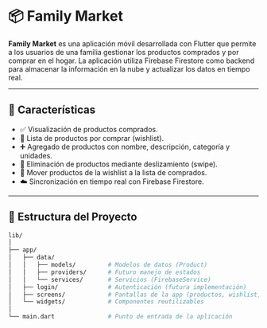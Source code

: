 # 📦 Family Market

**Family Market** es una aplicación móvil desarrollada con Flutter que permite a los usuarios de una familia gestionar los productos comprados y por comprar en el hogar. La aplicación utiliza Firebase Firestore como backend para almacenar la información en la nube y actualizar los datos en tiempo real.

---

## 🚀 Características

- ✅ Visualización de productos comprados.
- 🛒 Lista de productos por comprar (wishlist).
- ➕ Agregado de productos con nombre, descripción, categoría y unidades.
- 🧹 Eliminación de productos mediante deslizamiento (swipe).
- 🔁 Mover productos de la wishlist a la lista de comprados.
- ☁️ Sincronización en tiempo real con Firebase Firestore.

---

## 🧱 Estructura del Proyecto

```bash
lib/
│
├── app/
│   ├── data/
│   │   ├── models/         # Modelos de datos (Product)
│   │   ├── providers/      # Futuro manejo de estados
│   │   └── services/       # Servicios (FirebaseService)
│   ├── login/              # Autenticación (futura implementación)
│   ├── screens/            # Pantallas de la app (productos, wishlist, agregar)
│   └── widgets/            # Componentes reutilizables
│
└── main.dart               # Punto de entrada de la aplicación
